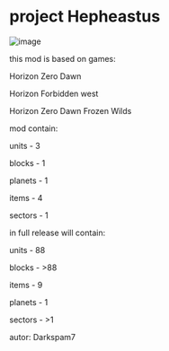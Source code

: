 # project Hepheastus
![image](https://user-images.githubusercontent.com/121695521/228210937-e46f652d-abc1-44f1-a628-3219b026648c.png)

this mod is based on games:

Horizon Zero Dawn

Horizon Forbidden west

Horizon Zero Dawn Frozen Wilds

mod contain:

units - 3

blocks - 1

planets - 1

items - 4

sectors - 1

in full release will contain:

units - 88

blocks - >88

items - 9

planets - 1

sectors - >1

autor: Darkspam7